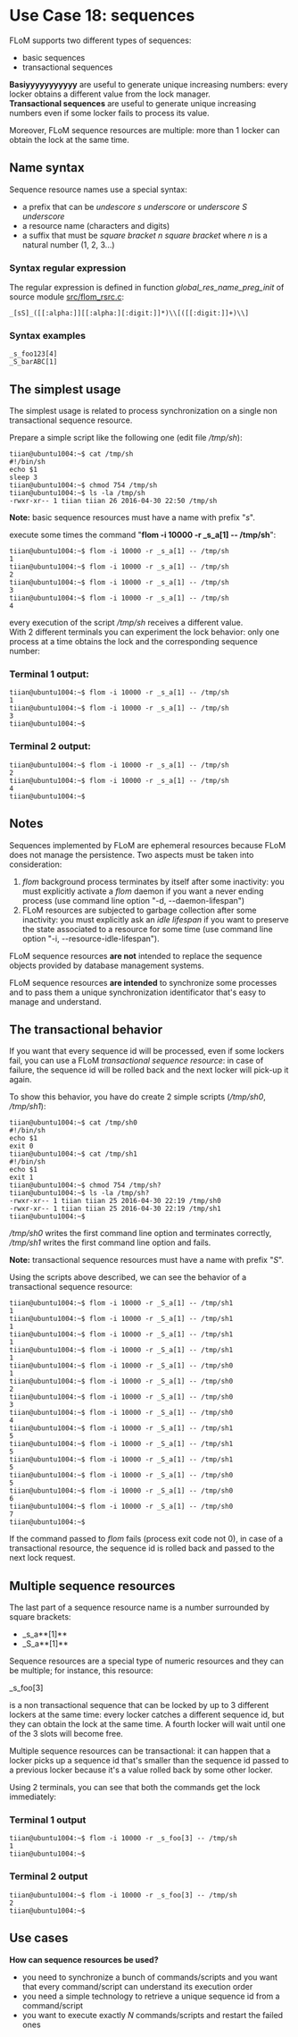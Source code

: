 # Use Case 18: sequences
FLoM supports two different types of sequences:

* basic sequences
* transactional sequences

**Basiyyyyyyyyyyy** are useful to generate unique increasing numbers: every locker obtains a different value from the lock manager.   
**Transactional sequences** are useful to generate unique increasing numbers even if some locker fails to process its value.

Moreover, FLoM sequence resources are multiple: more than 1 locker can obtain the lock at the same time.

## Name syntax

Sequence resource names use a special syntax:

* a prefix that can be *undescore s underscore* or *underscore S underscore*
* a resource name (characters and digits)
* a suffix that must be *square bracket n square bracket* where *n* is a natural number (1, 2, 3...)

### Syntax regular expression

The regular expression is defined in function *global_res_name_preg_init* of source module [src/flom_rsrc.c](https://github.com/tiian/flom/blob/master/src/flom_rsrc.c):

~~~
_[sS]_([[:alpha:]][[:alpha:][:digit:]]*)\\[([[:digit:]]+)\\]
~~~

### Syntax examples

~~~
_s_foo123[4]
_S_barABC[1]
~~~

## The simplest usage
The simplest usage is related to process synchronization on a single non transactional sequence resource.

Prepare a simple script like the following one (edit file */tmp/sh*):

~~~
tiian@ubuntu1004:~$ cat /tmp/sh
#!/bin/sh
echo $1
sleep 3
tiian@ubuntu1004:~$ chmod 754 /tmp/sh
tiian@ubuntu1004:~$ ls -la /tmp/sh
-rwxr-xr-- 1 tiian tiian 26 2016-04-30 22:50 /tmp/sh
~~~

**Note:** basic sequence resources must have a name with prefix "_s_".

execute some times the command "**flom -i 10000 -r _s_a\[1\] -- /tmp/sh**":

~~~
tiian@ubuntu1004:~$ flom -i 10000 -r _s_a[1] -- /tmp/sh
1
tiian@ubuntu1004:~$ flom -i 10000 -r _s_a[1] -- /tmp/sh
2
tiian@ubuntu1004:~$ flom -i 10000 -r _s_a[1] -- /tmp/sh
3
tiian@ubuntu1004:~$ flom -i 10000 -r _s_a[1] -- /tmp/sh
4
~~~

every execution of the script */tmp/sh* receives a different value.   
With 2 different terminals you can experiment the lock behavior: only one process at a time obtains the lock and the corresponding sequence number:

### Terminal 1 output:

~~~
tiian@ubuntu1004:~$ flom -i 10000 -r _s_a[1] -- /tmp/sh
1
tiian@ubuntu1004:~$ flom -i 10000 -r _s_a[1] -- /tmp/sh
3
tiian@ubuntu1004:~$
~~~

### Terminal 2 output:

~~~
tiian@ubuntu1004:~$ flom -i 10000 -r _s_a[1] -- /tmp/sh
2
tiian@ubuntu1004:~$ flom -i 10000 -r _s_a[1] -- /tmp/sh
4
tiian@ubuntu1004:~$
~~~

## Notes
Sequences implemented by FLoM are ephemeral resources because FLoM does not manage the persistence. Two aspects must be taken into consideration:

1. *flom* background process terminates by itself after some inactivity: you must explicitly activate a *flom* daemon if you want a never ending process (use command line option "-d, \-\-daemon-lifespan")
2. FLoM resources are subjected to garbage collection after some inactivity: you must explicitly ask an *idle lifespan* if you want to preserve the state associated to a resource for some time (use command line option "-i, \-\-resource-idle-lifespan").

FLoM sequence resources **are not** intended to replace the sequence objects provided by database management systems.

FLoM sequence resources **are intended** to synchronize some processes and to pass them a unique synchronization identificator that's easy to manage and understand.

## The transactional behavior
If you want that every sequence id will be processed, even if some lockers fail, you can use a FLoM *transactional sequence resource*: in case of failure, the sequence id will be rolled back and the next locker will pick-up it again.

To show this behavior, you have do create 2 simple scripts (*/tmp/sh0*, */tmp/sh1*):

~~~
tiian@ubuntu1004:~$ cat /tmp/sh0
#!/bin/sh
echo $1
exit 0
tiian@ubuntu1004:~$ cat /tmp/sh1
#!/bin/sh
echo $1
exit 1
tiian@ubuntu1004:~$ chmod 754 /tmp/sh?
tiian@ubuntu1004:~$ ls -la /tmp/sh?
-rwxr-xr-- 1 tiian tiian 25 2016-04-30 22:19 /tmp/sh0
-rwxr-xr-- 1 tiian tiian 25 2016-04-30 22:19 /tmp/sh1
tiian@ubuntu1004:~$
~~~

*/tmp/sh0* writes the first command line option and terminates correctly, */tmp/sh1* writes the first command line option and fails.

**Note:** transactional sequence resources must have a name with prefix "_S_".

Using the scripts above described, we can see the behavior of a transactional sequence resource:


~~~
tiian@ubuntu1004:~$ flom -i 10000 -r _S_a[1] -- /tmp/sh1
1
tiian@ubuntu1004:~$ flom -i 10000 -r _S_a[1] -- /tmp/sh1
1
tiian@ubuntu1004:~$ flom -i 10000 -r _S_a[1] -- /tmp/sh1
1
tiian@ubuntu1004:~$ flom -i 10000 -r _S_a[1] -- /tmp/sh1
1
tiian@ubuntu1004:~$ flom -i 10000 -r _S_a[1] -- /tmp/sh0
1
tiian@ubuntu1004:~$ flom -i 10000 -r _S_a[1] -- /tmp/sh0
2
tiian@ubuntu1004:~$ flom -i 10000 -r _S_a[1] -- /tmp/sh0
3
tiian@ubuntu1004:~$ flom -i 10000 -r _S_a[1] -- /tmp/sh0
4
tiian@ubuntu1004:~$ flom -i 10000 -r _S_a[1] -- /tmp/sh1
5
tiian@ubuntu1004:~$ flom -i 10000 -r _S_a[1] -- /tmp/sh1
5
tiian@ubuntu1004:~$ flom -i 10000 -r _S_a[1] -- /tmp/sh1
5
tiian@ubuntu1004:~$ flom -i 10000 -r _S_a[1] -- /tmp/sh0
5
tiian@ubuntu1004:~$ flom -i 10000 -r _S_a[1] -- /tmp/sh0
6
tiian@ubuntu1004:~$ flom -i 10000 -r _S_a[1] -- /tmp/sh0
7
tiian@ubuntu1004:~$
~~~

If the command passed to *flom* fails (process exit code not 0), in case of a transactional resource, the sequence id is rolled back and passed to the next lock request.

## Multiple sequence resources

The last part of a sequence resource name is a number surrounded by square brackets:

*   \_s\_a**\[1\]**
*   \_S\_a**\[1\]**

Sequence resources are a special type of numeric resources and they can be multiple; for instance, this resource:

\_s\_foo\[3\]

is a non transactional sequence that can be locked by up to 3 different lockers at the same time: every locker catches a different sequence id, but they can obtain the lock at the same time. A fourth locker will wait until one of the 3 slots will become free.

Multiple sequence resources can be transactional: it can happen that a locker picks up a sequence id that's smaller than the sequence id passed to a previous locker because it's a value rolled back by some other locker.

Using 2 terminals, you can see that both the commands get the lock immediately:

### Terminal 1 output

~~~
tiian@ubuntu1004:~$ flom -i 10000 -r _s_foo[3] -- /tmp/sh
1
tiian@ubuntu1004:~$
~~~

### Terminal 2 output

~~~
tiian@ubuntu1004:~$ flom -i 10000 -r _s_foo[3] -- /tmp/sh
2
tiian@ubuntu1004:~$
~~~

## Use cases
**How can sequence resources be used?**

* you need to synchronize a bunch of commands/scripts and you want that every command/script can understand its execution order
* you need a simple technology to retrieve a unique sequence id from a command/script
* you want to execute exactly *N* commands/scripts and restart the failed ones
